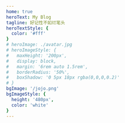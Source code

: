 ```yaml
---
home: true
heroText: My Blog
tagline: 好记性不如烂笔头
heroTextStyle: {
  color: '#fff'
}
# heroImage: ./avatar.jpg
# heroImageStyle: {
#   maxHeight: '200px',
#   display: block,
#   margin: '6rem auto 1.5rem',
#   borderRadius: '50%',
#   boxShadow: '0 5px 18px rgba(0,0,0,0.2)'
# }
bgImage: '/jojo.png'
bgImageStyle: {
  height: '480px',
  color: 'white'
}
---
```

